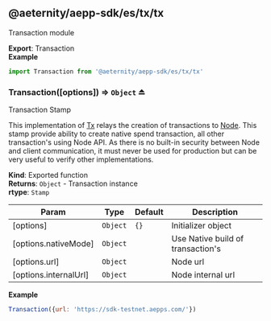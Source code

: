 <a id="module_@aeternity/aepp-sdk/es/tx/tx"></a>

## @aeternity/aepp-sdk/es/tx/tx
Transaction module

**Export**: Transaction  
**Example**  
```js
import Transaction from '@aeternity/aepp-sdk/es/tx/tx'
```
<a id="exp_module_@aeternity/aepp-sdk/es/tx/tx--Transaction"></a>

### Transaction([options]) ⇒ `Object` ⏏
Transaction Stamp

This implementation of [Tx](#exp_module_@aeternity/aepp-sdk/es/tx--Tx) relays
the creation of transactions to [Node](#exp_module_@aeternity/aepp-sdk/es/epoch--Epoch).
This stamp provide ability to create native spend transaction,
all other transaction's using Node API.
As there is no built-in security between Node and client communication, it
must never be used for production but can be very useful to verify other
implementations.

**Kind**: Exported function  
**Returns**: `Object` - Transaction instance  
**rtype**: `Stamp`

| Param | Type | Default | Description |
| --- | --- | --- | --- |
| [options] | `Object` | <code>{}</code> | Initializer object |
| [options.nativeMode] | `Object` |  | Use Native build of transaction's |
| [options.url] | `Object` |  | Node url |
| [options.internalUrl] | `Object` |  | Node internal url |

**Example**  
```js
Transaction({url: 'https://sdk-testnet.aepps.com/'})
```
